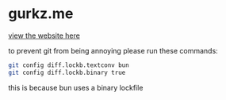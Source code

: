 # gurkz.me

[view the website here](https://www.gurkz.me)

to prevent git from being annoying please run these commands:

```bash
git config diff.lockb.textconv bun
git config diff.lockb.binary true
```

this is because bun uses a binary lockfile
